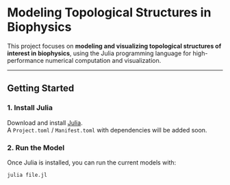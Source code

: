 # Modeling Topological Structures in Biophysics

This project focuses on **modeling and visualizing topological structures of interest in biophysics**, using the Julia programming language for high-performance numerical computation and visualization.

---

## Getting Started

### 1. Install Julia
Download and install [Julia](https://julialang.org/downloads/).  
A `Project.toml` / `Manifest.toml` with dependencies will be added soon.

### 2. Run the Model
Once Julia is installed, you can run the current models with:

```bash
julia file.jl
